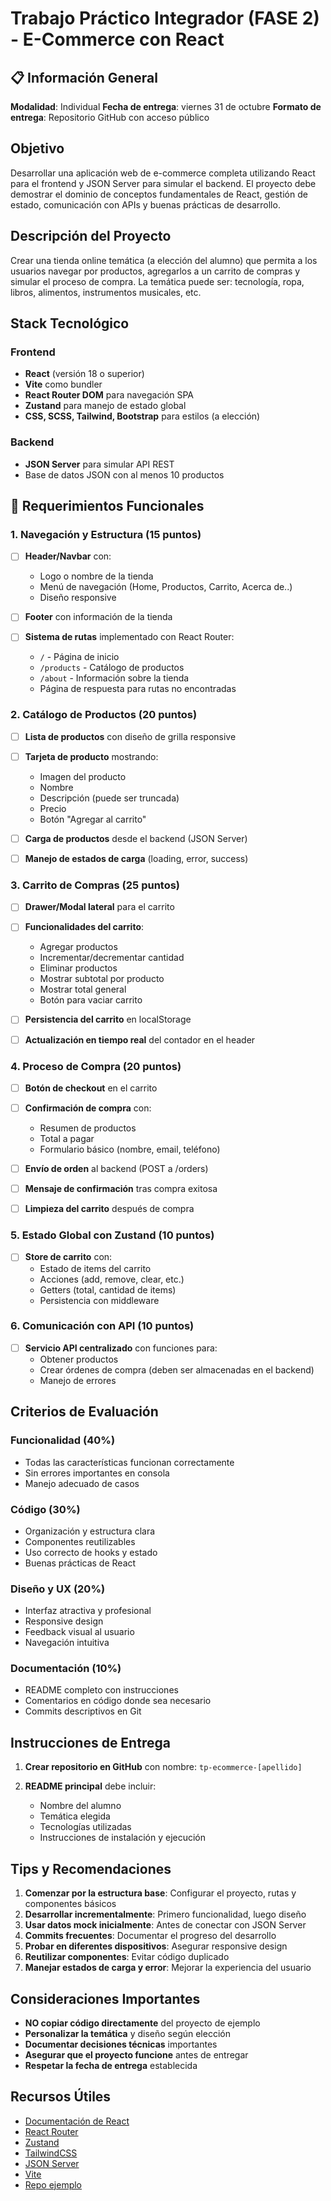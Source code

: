 # Trabajo Práctico Integrador (FASE 2) - E-Commerce con React

## 📋 Información General

**Modalidad**: Individual
**Fecha de entrega**: viernes 31 de octubre
**Formato de entrega**: Repositorio GitHub con acceso público

## Objetivo

Desarrollar una aplicación web de e-commerce completa utilizando React para el frontend y JSON Server para simular el backend. El proyecto debe demostrar el dominio de conceptos fundamentales de React, gestión de estado, comunicación con APIs y buenas prácticas de desarrollo.

## Descripción del Proyecto

Crear una tienda online temática (a elección del alumno) que permita a los usuarios navegar por productos, agregarlos a un carrito de compras y simular el proceso de compra. La temática puede ser: tecnología, ropa, libros, alimentos, instrumentos musicales, etc.

## Stack Tecnológico

### Frontend

-   **React** (versión 18 o superior)
-   **Vite** como bundler
-   **React Router DOM** para navegación SPA
-   **Zustand** para manejo de estado global
-   **CSS, SCSS, Tailwind, Bootstrap** para estilos (a elección)

### Backend

-   **JSON Server** para simular API REST
-   Base de datos JSON con al menos 10 productos

## 📌 Requerimientos Funcionales

### 1. Navegación y Estructura (15 puntos)

-   [ ] **Header/Navbar** con:

    -   Logo o nombre de la tienda
    -   Menú de navegación (Home, Productos, Carrito, Acerca de..)
    -   Diseño responsive

-   [ ] **Footer** con información de la tienda

-   [ ] **Sistema de rutas** implementado con React Router:
    -   `/` - Página de inicio
    -   `/products` - Catálogo de productos
    -   `/about` - Información sobre la tienda
    -   Página de respuesta para rutas no encontradas

### 2. Catálogo de Productos (20 puntos)

-   [ ] **Lista de productos** con diseño de grilla responsive
-   [ ] **Tarjeta de producto** mostrando:

    -   Imagen del producto
    -   Nombre
    -   Descripción (puede ser truncada)
    -   Precio
    -   Botón "Agregar al carrito"

-   [ ] **Carga de productos** desde el backend (JSON Server)
-   [ ] **Manejo de estados de carga** (loading, error, success)

### 3. Carrito de Compras (25 puntos)

-   [ ] **Drawer/Modal lateral** para el carrito
-   [ ] **Funcionalidades del carrito**:

    -   Agregar productos
    -   Incrementar/decrementar cantidad
    -   Eliminar productos
    -   Mostrar subtotal por producto
    -   Mostrar total general
    -   Botón para vaciar carrito

-   [ ] **Persistencia del carrito** en localStorage
-   [ ] **Actualización en tiempo real** del contador en el header

### 4. Proceso de Compra (20 puntos)

-   [ ] **Botón de checkout** en el carrito
-   [ ] **Confirmación de compra** con:

    -   Resumen de productos
    -   Total a pagar
    -   Formulario básico (nombre, email, teléfono)

-   [ ] **Envío de orden** al backend (POST a /orders)
-   [ ] **Mensaje de confirmación** tras compra exitosa
-   [ ] **Limpieza del carrito** después de compra

### 5. Estado Global con Zustand (10 puntos)

-   [ ] **Store de carrito** con:
    -   Estado de items del carrito
    -   Acciones (add, remove, clear, etc.)
    -   Getters (total, cantidad de items)
    -   Persistencia con middleware

### 6. Comunicación con API (10 puntos)

-   [ ] **Servicio API centralizado** con funciones para:
    -   Obtener productos
    -   Crear órdenes de compra (deben ser almacenadas en el backend)
    -   Manejo de errores

## Criterios de Evaluación

### Funcionalidad (40%)

-   Todas las características funcionan correctamente
-   Sin errores importantes en consola
-   Manejo adecuado de casos

### Código (30%)

-   Organización y estructura clara
-   Componentes reutilizables
-   Uso correcto de hooks y estado
-   Buenas prácticas de React

### Diseño y UX (20%)

-   Interfaz atractiva y profesional
-   Responsive design
-   Feedback visual al usuario
-   Navegación intuitiva

### Documentación (10%)

-   README completo con instrucciones
-   Comentarios en código donde sea necesario
-   Commits descriptivos en Git

## Instrucciones de Entrega

1. **Crear repositorio en GitHub** con nombre: `tp-ecommerce-[apellido]`

2. **README principal** debe incluir:
    - Nombre del alumno
    - Temática elegida
    - Tecnologías utilizadas
    - Instrucciones de instalación y ejecución

## Tips y Recomendaciones

1. **Comenzar por la estructura base**: Configurar el proyecto, rutas y componentes básicos
2. **Desarrollar incrementalmente**: Primero funcionalidad, luego diseño
3. **Usar datos mock inicialmente**: Antes de conectar con JSON Server
4. **Commits frecuentes**: Documentar el progreso del desarrollo
5. **Probar en diferentes dispositivos**: Asegurar responsive design
6. **Reutilizar componentes**: Evitar código duplicado
7. **Manejar estados de carga y error**: Mejorar la experiencia del usuario

## Consideraciones Importantes

-   **NO copiar código directamente** del proyecto de ejemplo
-   **Personalizar la temática** y diseño según elección
-   **Documentar decisiones técnicas** importantes
-   **Asegurar que el proyecto funcione** antes de entregar
-   **Respetar la fecha de entrega** establecida

## Recursos Útiles

-   [Documentación de React](https://react.dev/)
-   [React Router](https://reactrouter.com/)
-   [Zustand](https://zustand-demo.pmnd.rs/)
-   [TailwindCSS](https://tailwindcss.com/)
-   [JSON Server](https://github.com/typicode/json-server)
-   [Vite](https://vitejs.dev/)
-   [Repo ejemplo](https://github.com/GiorgioCode/TP-INTEGRADOR-FASE2-EdIT-FS)
